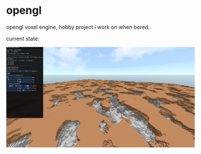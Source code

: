 # opengl
opengl voxel engine, hobby project i work on when bored.

current state:

![Current State of the Engine](./opengl/resources/screenshot.PNG)
